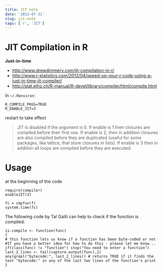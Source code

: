 ```yaml
---
title: JIT note
date: '2013-07-31'
slug: jit-note
tags: ['r', 'JIT']
---
```



JIT Compilation in R
====================

**Just-in-time**

- <http://www.drewdimmery.com/jit-compilation-in-r/>
- <http://www.r-statistics.com/2012/04/speed-up-your-r-code-using-a-just-in-time-jit-compiler/>
- <http://stat.ethz.ch/R-manual/R-devel/library/compiler/html/compile.html>

In `~/.Renviron`:

	R_COMPILE_PKGS=TRUE
	R_ENABLE_JIT=3

restart to take effect

> JIT is disabled if the argument is 0. If enable is 1 then closures are compiled before their first use. If enable is 2, then in addition closures are also compiled before they are duplicated (useful for some packages, like lattice, that store closures in lists). If enable is 3 then in addition all loops are compiled before they are executed.

# Usage #

at the beginning of the code

	require(compiler)
	enableJIT(3)

	fc = cmpfun(f)
	system.time(fc)

The following code by Tal Galili can help to check if the function is compiled:

	is.compile <- function(func)
	{
	# this function lets us know if a function has been byte-coded or not
	#If you have a better idea for how to do this - please let me know...
    if(class(func) != "function") stop("You need to enter a function")
    last_2_lines <- tail(capture.output(func),2)
	any(grepl("bytecode:", last_2_lines)) # returns TRUE if it finds the text "bytecode:" in any of the last two lines of the function's print
	}

